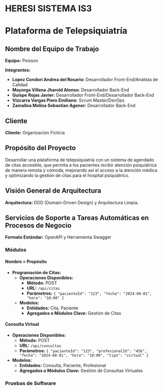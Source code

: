 # HERESI SISTEMA IS3

# Plataforma de Telepsiquiatría

## Nombre del Equipo de Trabajo

**Equipo:** Poisson

**Integrantes:**
- **Lopez Condori Andrea del Rosario:** Desarrollador Front-End/Analista de Calidad
- **Mayorga Villena Jharold Alonso:** Desarrollador Back-End
- **Quispe Rojas Javier:** Desarrollador Front-End/Desarrollador Back-End
- **Vizcarra Vargas Piero Emiliano:** Scrum Master/DevOps
- **Zamalloa Molina Sebastian Agenor:** Desarrollador Back-End

## Cliente

**Cliente:** Organización Ficticia

## Propósito del Proyecto

Desarrollar una plataforma de telepsiquiatría con un sistema de agendado de citas accesible, que permita a los pacientes recibir atención psiquiátrica de manera remota y cómoda, mejorando así el acceso a la atención médica y optimizando la gestión de citas para el hospital psiquiátrico.

## Visión General de Arquitectura

**Arquitectura:** DDD (Domain-Driven Design) y Arquitectura Limpia.

## Servicios de Soporte a Tareas Automáticas en Procesos de Negocio

**Formato Estándar:** OpenAPI y Herramienta Swagger

### Módulos

#### Nombre + Propósito

- **Programación de Citas:**
  - **Operaciones Disponibles:**
    - **Método:** POST
    - **URL:** `/api/citas`
    - **Parámetros:** `{ "pacienteId": "123", "fecha": "2024-08-01", "hora": "10:00" }`
  - **Modelos:**
    - **Entidades:** Cita, Paciente
    - **Agregados o Módulos Clave:** Gestión de Citas

#### Consulta Virtual

- **Operaciones Disponibles:**
  - **Método:** POST
  - **URL:** `/api/consultas`
  - **Parámetros:** `{ "pacienteId": "123", "profesionalId": "456", "fecha": "2024-08-01", "hora": "10:00", "tipo": "virtual" }`
- **Modelos:**
  - **Entidades:** Consulta, Paciente, Profesional
  - **Agregados o Módulos Clave:** Gestión de Consultas Virtuales

### Pruebas de Software

